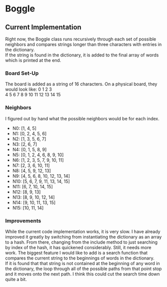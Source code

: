 # Boggle

## Current Implementation
Right now, the Boggle class runs recursively through each set of possible neighbors and compares strings longer than three characters with entries in the dictionary.  
If the string is found in the dictionary, it is added to the final array of words which is printed at the end.

### Board Set-Up
The board is added as a string of 16 characters.
On a physical board, they would look like:
  0  1  2  3  
  4  5  6  7
  8  9 10 11
 12 13 14 15
 
### Neighbors
I figured out by hand what the possible neighbors would be for each index.
- N0:  [1, 4, 5]
- N1:  [0, 2, 4, 5, 6]
- N2:  [1, 3, 5, 6, 7]
- N3:  [2, 6, 7]
- N4:  [0, 1, 5, 8, 9]
- N5:  [0, 1, 2, 4, 6, 8, 9, 10]
- N6:  [1, 2, 3, 5, 7, 9, 10, 11]
- N7:  [2, 3, 6, 10, 11]
- N8:  [4, 5, 9, 12, 13]
- N9:  [4, 5, 6, 8, 10, 12, 13, 14]
- N10: [5, 6, 7, 9, 11, 13, 14, 15]
- N11: [6, 7, 10, 14, 15]
- N12: [8, 9, 13]
- N13: [8, 9, 10, 12, 14]
- N14: [9, 10, 11, 13, 15]
- N15: [10, 11, 14]

### Improvements
While the current code implementation works, it is very slow.
I have already improved it greatly by switching from instantiating the dictionary as an array to a hash.
From there, changing from the include method to just searching by index of the hash, it has quickened considerably.
Still, it needs more work.
The biggest feature I would like to add is a search function that compares the current string to the beginnings of words in the dictionary.  
If it is found that that string is not contained at the beginning of any word in the dictionary, the loop through all of the possible paths from that point stop and it moves onto the next path.
I think this could cut the search time down quite a bit.


